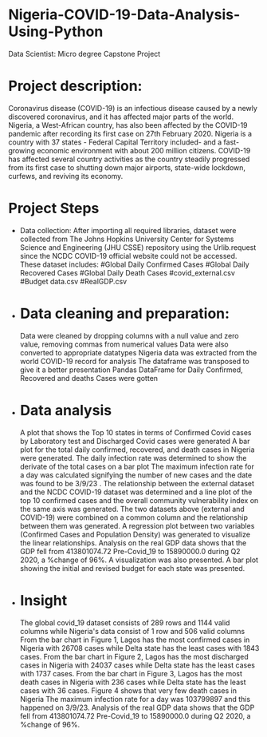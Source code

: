 # Nigeria-COVID-19-Data-Analysis-Using-Python
Data Scientist: Micro degree Capstone Project
# Project description:
Coronavirus disease (COVID-19) is an infectious disease caused by a newly discovered coronavirus, and it has affected major parts of the world. Nigeria, a West-African country, has also been affected by the COVID-19 pandemic after recording its first case on 27th February 2020.
Nigeria is a country with 37 states - Federal Capital Territory included- and a fast-growing economic environment with about 200 million citizens. COVID-19 has affected several country activities as the country steadily progressed from its first case to shutting down major airports, state-wide lockdown, curfews, and reviving its economy.

# Project Steps
- Data collection:
    After importing all required libraries, dataset were collected from The Johns Hopkins University Center for Systems Science and Engineering (JHU CSSE) repository using the Urlib.request since the NCDC COVID-19 official website could not be accessed. These dataset includes:
        #Global Daily Confirmed Cases
        #Global Daily Recovered Cases
        #Global Daily Death Cases
        #covid_external.csv
        #Budget data.csv
        #RealGDP.csv

- # Data cleaning and preparation:
    Data were cleaned by dropping columns with a null value and zero value, removing commas from numerical values
    Data were also converted to appropriate datatypes
    Nigeria data was extracted from the world COVID-19 record for analysis
    The dataframe was transposed to give it a better presentation
    Pandas DataFrame for Daily Confirmed, Recovered and deaths Cases were gotten
- # Data analysis
    A plot that shows the Top 10 states in terms of Confirmed Covid cases by Laboratory test and Discharged Covid cases were generated
    A bar plot for the total daily confirmed, recovered, and death cases in Nigeria were generated.
    The daily infection rate was determined to show the derivate of the total cases on a bar plot
    The maximum infection rate for a day was calculated signifying the number of new cases and the date was found to be  3/9/23 .
    The relationship between the external dataset and the NCDC COVID-19 dataset was determined and a line plot of the top 10 confirmed cases and the overall community vulnerability index on the same axis was generated.
    The two datasets above (external and COVID-19) were combined on a common column and the relationship between them was generated.
    A regression plot between two variables (Confirmed Cases and Population Density) was generated to visualize the linear relationships.
    Analysis on the real GDP data shows that the GDP fell from 413801074.72 Pre-Covid_19 to 15890000.0 during Q2 2020, a %change of 96%. A visualization was also presented.
    A bar plot showing the initial and revised budget for each state was presented.
- # Insight
    The global covid_19 dataset consists of 289 rows and 1144 valid columns while Nigeria's data consist of 1 row and 506 valid columns
    From the bar chart in Figure 1, Lagos has the most confirmed cases in Nigeria with  26708 cases while Delta state has the least cases with 1843 cases.
    From the bar chart in Figure 2, Lagos has the most discharged cases in Nigeria with  24037 cases while Delta state has the least cases with 1737 cases.
    From the bar chart in Figure 3, Lagos has the most death cases in Nigeria with  236 cases while Delta state has the least cases with 36 cases.
    Figure 4 shows that very few death cases in Nigeria 
    The maximum infection rate for a day was 103799897 and this happened on 3/9/23.
    Analysis of the real GDP data shows that the GDP fell from 413801074.72 Pre-Covid_19 to 15890000.0 during Q2 2020, a %change of 96%.


    
